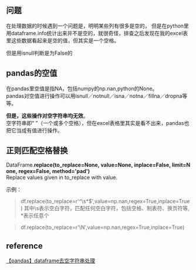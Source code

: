 ## 问题  
在处理数据的时候遇到一个问题是，明明某些列有很多是空的，
但是在python里用dataframe.info统计出来并不是空的，就很奇怪，排查之后发现在我的excel表里这些数据看起来是空的值，但其实是一个空格。

但是用isnull判断是为False的
## pandas的空值   
在pandas里空值是指NA，包括numpy的np.nan,python的None。  
pandas对空值进行操作可以用isnull／notnull／isna／notna／fillna／dropna等等。  

**但是，这些操作对空字符串均无效**。  
空字符串即“ ”（一个或多个空格），但在excel表格里其实是看不出来，pandas也把它当成有值进行操作。  
## 正则匹配空格替换
DataFrame.**replace(to_replace=None, value=None, inplace=False, limit=None, regex=False, method='pad')**    
Replace values given in to_replace with value.

示例：  
> df.replace(to_replace=r'^\s*$',value=np.nan,regex=True,inplace=True)
其中\s表示空白字符，匹配任何空白字符，包括空格、制表符、换页符等, *表示任意个

> df.replace(to_replace=r'\\N',value=np.nan,regex=True,inplace=True)


## reference
[【pandas】dataframe去空字符串处理](https://blog.csdn.net/maotianyi941005/article/details/84315965)
